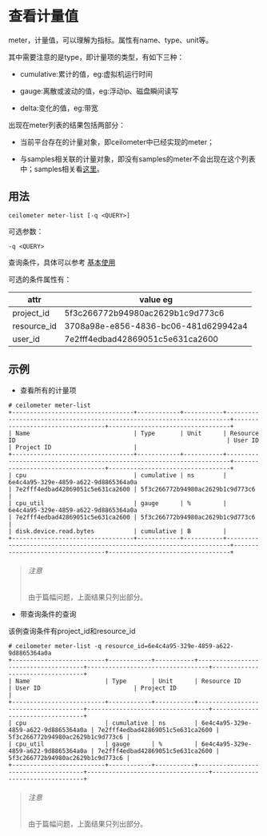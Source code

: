 # 查看计量值 #

meter，计量值，可以理解为指标。属性有name、type、unit等。

其中需要注意的是type，即计量项的类型，有如下三种：

* cumulative:累计的值，eg:虚拟机运行时间

* gauge:离散或波动的值，eg:浮动ip、磁盘瞬间读写

* delta:变化的值，eg:带宽

出现在meter列表的结果包括两部分：

* 当前平台存在的计量对象，即ceilometer中已经实现的meter；

* 与samples相关联的计量对象，即没有samples的meter不会出现在这个列表中；samples相关看[这里](./sample_list.md)。

## 用法 ##

`ceilometer meter-list [-q <QUERY>]`

可选参数：

`-q <QUERY>`

查询条件，具体可以参考 [基本使用](./basic_usage.md)

可选的条件属性有：

| attr | value eg |
| --- | --- |
| project_id | 5f3c266772b94980ac2629b1c9d773c6 |
| resource_id | 3708a98e-e856-4836-bc06-481d629942a4 |
| user_id | 7e2fff4edbad42869051c5e631ca2600 |

## 示例 ##

* 查看所有的计量项

```
# ceilometer meter-list
+----------------------------------+------------+-----------+-----------------------------------------------------------------------+----------------------------------+----------------------------------+
| Name                             | Type       | Unit      | Resource ID                                                           | User ID                          | Project ID                       |
+----------------------------------+------------+-----------+-----------------------------------------------------------------------+----------------------------------+----------------------------------+
| cpu                              | cumulative | ns        | 6e4c4a95-329e-4859-a622-9d8865364a0a                                  | 7e2fff4edbad42869051c5e631ca2600 | 5f3c266772b94980ac2629b1c9d773c6 |
| cpu_util                         | gauge      | %         | 6e4c4a95-329e-4859-a622-9d8865364a0a                                  | 7e2fff4edbad42869051c5e631ca2600 | 5f3c266772b94980ac2629b1c9d773c6 |
| disk.device.read.bytes           | cumulative | B         |
+----------------------------------+------------+-----------+-----------------------------------------------------------------------+----------------------------------+----------------------------------+
```

> ###### 注意
> 由于篇幅问题，上面结果只列出部分。

* 带查询条件的查询

该例查询条件有project_id和resource_id

```
# ceilometer meter-list -q resource_id=6e4c4a95-329e-4859-a622-9d8865364a0a
+--------------------------+------------+-----------+--------------------------------------+----------------------------------+----------------------------------+
| Name                     | Type       | Unit      | Resource ID                          | User ID                          | Project ID                       |
+--------------------------+------------+-----------+--------------------------------------+----------------------------------+----------------------------------+
| cpu                      | cumulative | ns        | 6e4c4a95-329e-4859-a622-9d8865364a0a | 7e2fff4edbad42869051c5e631ca2600 | 5f3c266772b94980ac2629b1c9d773c6 |
| cpu_util                 | gauge      | %         | 6e4c4a95-329e-4859-a622-9d8865364a0a | 7e2fff4edbad42869051c5e631ca2600 | 5f3c266772b94980ac2629b1c9d773c6 |
+--------------------------+------------+-----------+--------------------------------------+----------------------------------+----------------------------------+
```
> ###### 注意
> 由于篇幅问题，上面结果只列出部分。
